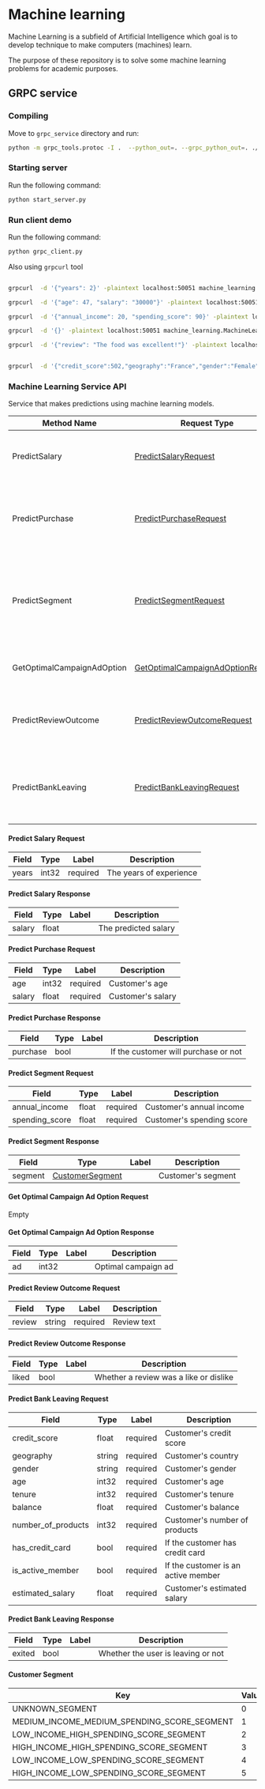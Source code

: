 # Machine learning

Machine Learning is a subfield of Artificial Intelligence which goal is to develop technique to make computers (machines) learn.

The purpose of these repository is to solve some machine learning problems for academic purposes.


## GRPC service

### Compiling
Move to `grpc_service` directory and run:
```sh
python -m grpc_tools.protoc -I .  --python_out=. --grpc_python_out=. ./service.proto
```

### Starting server

Run the following command:
```sh
python start_server.py
```

### Run client demo

Run the following command:
```sh
python grpc_client.py
```

Also using `grpcurl` tool

```sh

grpcurl  -d '{"years": 2}' -plaintext localhost:50051 machine_learning.MachineLearning/PredictSalary

grpcurl  -d '{"age": 47, "salary": "30000"}' -plaintext localhost:50051 machine_learning.MachineLearning/PredictPurchase

grpcurl  -d '{"annual_income": 20, "spending_score": 90}' -plaintext localhost:50051 machine_learning.MachineLearning/PredictSegment

grpcurl  -d '{}' -plaintext localhost:50051 machine_learning.MachineLearning/GetOptimalCampaignAdOption

grpcurl  -d '{"review": "The food was excellent!"}' -plaintext localhost:50051 machine_learning.MachineLearning/PredictReviewOutcome


grpcurl  -d '{"credit_score":502,"geography":"France","gender":"Female","age":42,"tenure":8,"balance":159660.8,"number_of_products":3,"has_credit_card":true,"is_active_member":false,"estimated_salary":113931.57}' -plaintext localhost:50051 machine_learning.MachineLearning/PredictBankLeaving

```

### Machine Learning Service API
Service that makes predictions using machine learning models.

| Method Name | Request Type | Response Type | Description |
| ----------- | ------------ | ------------- | ------------|
| PredictSalary | [PredictSalaryRequest](#PredictSalaryRequest) | [PredictSalaryResponse](#PredictSalaryResponse) | Predicts salary based on years of experience. |
| PredictPurchase | [PredictPurchaseRequest](#PredictPurchaseRequest) | [PredictPurchaseResponse](#PredictPurchaseResponse) | Predicts if a customer will purchase based on salary and age. |
| PredictSegment | [PredictSegmentRequest](#PredictSegmentRequest) | [PredictSegmentResponse](#PredictSegmentResponse) | Predicts mall customer segment based on annual income and spending score. |
| GetOptimalCampaignAdOption | [GetOptimalCampaignAdOptionRequest](#GetOptimalCampaignAdOptionRequest) | [GetOptimalCampaignAdOptionResponse](#GetOptimalCampaignAdOptionResponse) | Gets the optimal campaign ad |
| PredictReviewOutcome | [PredictReviewOutcomeRequest](#PredictReviewOutcomeRequest) | [PredictReviewOutcomeResponse](#PredictReviewOutcomeResponse) | Predicts whether a review correspond to a like or dislike |
| PredictBankLeaving | [PredictBankLeavingRequest](#PredictBankLeavingRequest) | [PredictBankLeavingResponse](#PredictBankLeavingResponse) | Predicts whether a customer will leaving a banking institution or not |

<a name="PredictSalaryRequest"></a>

#### Predict Salary Request


| Field | Type | Label | Description |
| ----- | ---- | ----- | ----------- |
| years | int32 | required | The years of experience |


<a name="PredictSalaryResponse"></a>

#### Predict Salary Response


| Field | Type | Label | Description |
| ----- | ---- | ----- | ----------- |
| salary | float | | The predicted salary |


<a name="PredictSalaryRequest"></a>

#### Predict Purchase Request


| Field | Type | Label | Description |
| ----- | ---- | ----- | ----------- |
| age | int32 | required | Customer's age |
| salary | float | required | Customer's salary |


<a name="PredictPurchaseResponse"></a>

#### Predict Purchase Response


| Field | Type | Label | Description |
| ----- | ---- | ----- | ----------- |
| purchase | bool | | If the customer will purchase or not |


<a name="PredictSegmentRequest"></a>

#### Predict Segment Request


| Field | Type | Label | Description |
| ----- | ---- | ----- | ----------- |
| annual_income | float | required | Customer's annual income |
| spending_score | float | required | Customer's spending score |


<a name="PredictPurchaseResponse"></a>

#### Predict Segment Response


| Field | Type | Label | Description |
| ----- | ---- | ----- | ----------- |
| segment | [CustomerSegment](#CustomerSegment) | | Customer's segment |


<a name="GetOptimalCampaignAdOptionRequest"></a>

#### Get Optimal Campaign Ad Option Request

Empty

<a name="GetOptimalCampaignAdOptionResponse"></a>

#### Get Optimal Campaign Ad Option Response


| Field | Type | Label | Description |
| ----- | ---- | ----- | ----------- |
| ad | int32 | | Optimal campaign ad |



<a name="PredictReviewOutcomeRequest"></a>

#### Predict Review Outcome Request


| Field | Type | Label | Description |
| ----- | ---- | ----- | ----------- |
| review | string | required | Review text |


<a name="PredictReviewOutcomeResponse"></a>

#### Predict Review Outcome Response


| Field | Type | Label | Description |
| ----- | ---- | ----- | ----------- |
| liked | bool | | Whether a review was a like or dislike |


<a name="PredictBankLeavingRequest"></a>

#### Predict Bank Leaving Request


| Field | Type | Label | Description |
| ----- | ---- | ----- | ----------- |
| credit_score | float | required | Customer's credit score |
| geography | string | required | Customer's country |
| gender | string | required | Customer's gender |
| age | int32 | required | Customer's age |
| tenure | int32 | required | Customer's tenure |
| balance | float | required | Customer's balance |
| number_of_products | int32 | required | Customer's number of products |
| has_credit_card | bool | required | If the customer has credit card |
| is_active_member | bool | required | If the customer is an active member |
| estimated_salary | float | required | Customer's estimated salary |


<a name="PredictBankLeavingResponse"></a>

#### Predict Bank Leaving Response


| Field | Type | Label | Description |
| ----- | ---- | ----- | ----------- |
| exited | bool | | Whether the user is leaving or not |




<a name="CustomerSegment"></a>

#### Customer Segment


| Key | Value |
| ----- | ---- |
| UNKNOWN_SEGMENT | 0 |
| MEDIUM_INCOME_MEDIUM_SPENDING_SCORE_SEGMENT | 1 |
| LOW_INCOME_HIGH_SPENDING_SCORE_SEGMENT | 2 |
| HIGH_INCOME_HIGH_SPENDING_SCORE_SEGMENT | 3 |
| LOW_INCOME_LOW_SPENDING_SCORE_SEGMENT | 4 |
| HIGH_INCOME_LOW_SPENDING_SCORE_SEGMENT | 5 |
